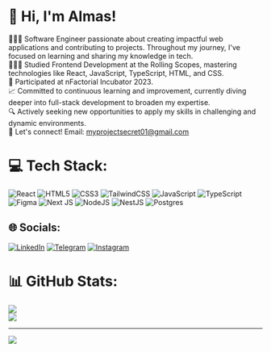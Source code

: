 # 👋 Hi, I'm Almas!
👩🏻‍💻 Software Engineer passionate about creating impactful web applications and contributing to projects. Throughout my journey, I've focused on learning and sharing my knowledge in tech.<br>👩🏻‍🎓 Studied Frontend Development at the Rolling Scopes, mastering technologies like React, JavaScript, TypeScript, HTML, and CSS.<br>🚀 Participated at nFactorial Incubator 2023.<br>📈 Committed to continuous learning and improvement, currently diving deeper into full-stack development to broaden my expertise.<br>🔍 Actively seeking new opportunities to apply my skills in challenging and dynamic environments.<br>💼 Let's connect! Email: myprojectsecret01@gmail.com<br>



# 💻 Tech Stack:
![React](https://img.shields.io/badge/react-%2320232a.svg?style=for-the-badge&logo=react&logoColor=%2361DAFB) ![HTML5](https://img.shields.io/badge/html5-%23E34F26.svg?style=for-the-badge&logo=html5&logoColor=white) ![CSS3](https://img.shields.io/badge/css3-%231572B6.svg?style=for-the-badge&logo=css3&logoColor=white) ![TailwindCSS](https://img.shields.io/badge/tailwindcss-%2338B2AC.svg?style=for-the-badge&logo=tailwind-css&logoColor=white) ![JavaScript](https://img.shields.io/badge/javascript-%23323330.svg?style=for-the-badge&logo=javascript&logoColor=%23F7DF1E) ![TypeScript](https://img.shields.io/badge/typescript-%23007ACC.svg?style=for-the-badge&logo=typescript&logoColor=white) ![Figma](https://img.shields.io/badge/figma-%23F24E1E.svg?style=for-the-badge&logo=figma&logoColor=white)  ![Next JS](https://img.shields.io/badge/Next-black?style=for-the-badge&logo=next.js&logoColor=white) ![NodeJS](https://img.shields.io/badge/node.js-6DA55F?style=for-the-badge&logo=node.js&logoColor=white) ![NestJS](https://img.shields.io/badge/nestjs-%23E0234E.svg?style=for-the-badge&logo=nestjs&logoColor=white) ![Postgres](https://img.shields.io/badge/postgres-%23316192.svg?style=for-the-badge&logo=postgresql&logoColor=white)
## 🌐 Socials:
[![LinkedIn](https://img.shields.io/badge/linkedin-%230077B5.svg?style=for-the-badge&logo=linkedin&logoColor=white)](https://linkedin.com/in/almasklchv) [![Telegram](https://img.shields.io/badge/Telegram-2CA5E0?style=for-the-badge&logo=telegram&logoColor=white)](https://t.me/almasklchv) [![Instagram](https://img.shields.io/badge/Instagram-%23E4405F.svg?style=for-the-badge&logo=Instagram&logoColor=white)](https://instagram.com/almasklchv) 
# 📊 GitHub Stats:
![](https://github-readme-stats.vercel.app/api?username=almasklchv&theme=nightowl&hide_border=false&include_all_commits=true&count_private=true)<br/>
![](https://github-readme-streak-stats.herokuapp.com/?user=almasklchv&theme=nightowl&hide_border=false)<br/>


---
[![](https://visitcount.itsvg.in/api?id=almasklchv&icon=0&color=0)](https://visitcount.itsvg.in)

